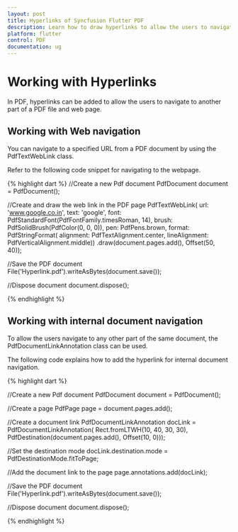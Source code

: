```yaml
---
layout: post
title: Hyperlinks of Syncfusion Flutter PDF
description: Learn how to draw hyperlinks to allow the users to navigate to another part of a PDF file and web page in the Flutter PDF.
platform: flutter
control: PDF
documentation: ug
---
```


# Working with Hyperlinks

In PDF, hyperlinks can be added to allow the users to navigate to another part of a PDF file and web page.

## Working with Web navigation

You can navigate to a specified URL from a PDF document by using the PdfTextWebLink class.

Refer to the following code snippet for navigating to the webpage.

{% highlight dart %}
//Create a new Pdf document
PdfDocument document = PdfDocument();

//Create and draw the web link in the PDF page
PdfTextWebLink(
	url: 'www.google.co.in',
	text: 'google',
	font: PdfStandardFont(PdfFontFamily.timesRoman, 14),
	brush: PdfSolidBrush(PdfColor(0, 0, 0)),
	pen: PdfPens.brown,
	format: PdfStringFormat(
		alignment: PdfTextAlignment.center,
		lineAlignment: PdfVerticalAlignment.middle))
  .draw(document.pages.add(), Offset(50, 40));

//Save the PDF document
File('Hyperlink.pdf').writeAsBytes(document.save());

//Dispose document
document.dispose();

{% endhighlight %}

## Working with internal document navigation

To allow the users navigate to any other part of the same document, the PdfDocumentLinkAnnotation class can be used. 

The following code explains how to add the hyperlink for internal document navigation.

{% highlight dart %}

//Create a new Pdf document
PdfDocument document = PdfDocument();

//Create a page
PdfPage page = document.pages.add();

//Create a document link
PdfDocumentLinkAnnotation docLink = PdfDocumentLinkAnnotation(
	Rect.fromLTWH(10, 40, 30, 30),
	PdfDestination(document.pages.add(), Offset(10, 0)));

//Set the destination mode
docLink.destination.mode = PdfDestinationMode.fitToPage;

//Add the document link to the page
page.annotations.add(docLink);

//Save the PDF document
File('Hyperlink.pdf').writeAsBytes(document.save());

//Dispose document
document.dispose();

{% endhighlight %}